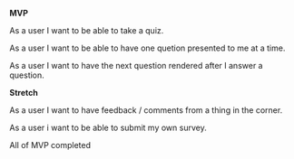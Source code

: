 
**MVP**

  As a user I want to be able to take a quiz. 

  As a user I want to be able to have  one quetion presented to me at a time. 

  As a user I want to have the next question rendered after I answer a question. 

**Stretch**

  As a user I want to have feedback / comments from a thing in the corner. 

  As a user i want to be able to submit my own survey. 

All of MVP completed
